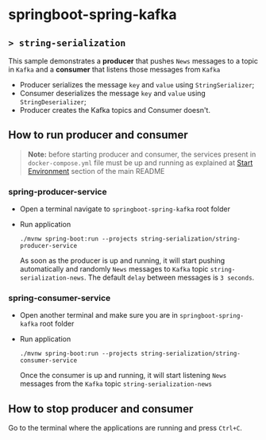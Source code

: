 # springboot-spring-kafka
## `> string-serialization`

This sample demonstrates a **producer** that pushes `News` messages to a topic in `Kafka` and a **consumer** that listens those messages from `Kafka`
- Producer serializes the message `key` and `value` using `StringSerializer`;
- Consumer deserializes the message `key` and `value` using `StringDeserializer`;
- Producer creates the Kafka topics and Consumer doesn't.

## How to run producer and consumer

> **Note:** before starting producer and consumer, the services present in `docker-compose.yml` file must be up and running as explained at [Start Environment](https://github.com/ivangfr/springboot-spring-kafka#start-environment) section of the main README

### spring-producer-service

- Open a terminal navigate to `springboot-spring-kafka` root folder

- Run application
  ```
  ./mvnw spring-boot:run --projects string-serialization/string-producer-service
  ```

  As soon as the producer is up and running, it will start pushing automatically and randomly `News` messages to `Kafka` topic `string-serialization-news`. The default `delay` between messages is `3 seconds`.

### spring-consumer-service

- Open another terminal and make sure you are in `springboot-spring-kafka` root folder

- Run application
  ```
  ./mvnw spring-boot:run --projects string-serialization/string-consumer-service
  ```

  Once the consumer is up and running, it will start listening `News` messages from the `Kafka` topic `string-serialization-news`

## How to stop producer and consumer

Go to the terminal where the applications are running and press `Ctrl+C`.
